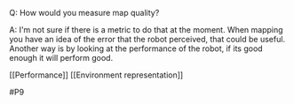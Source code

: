 Q: How would you measure map quality?

A: I'm not sure if there is a metric to do that at the moment. When mapping you have an idea of the error that the robot perceived, that could be useful. Another way is by looking at the performance of the robot, if its good enough it will perform good.

[[Performance]]
[[Environment representation]]

#P9 
